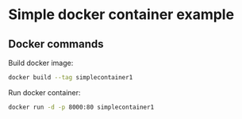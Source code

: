# Simple docker container example

## Docker commands

Build docker image:

```sh
docker build --tag simplecontainer1
```

Run docker container:

```sh
docker run -d -p 8000:80 simplecontainer1
```